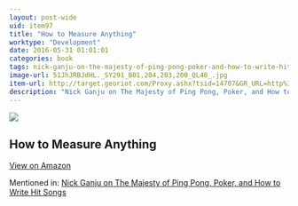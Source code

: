 ```yaml
---
layout: post-wide
uid: item97
title: "How to Measure Anything"
worktype: "Development"
date: 2016-05-31 01:01:01
categories: book
tags: nick-ganju-on-the-majesty-of-ping-pong-poker-and-how-to-write-hit-songs
image-url: 51JhJRBJdHL._SY291_BO1,204,203,200_QL40_.jpg
item-url: http://target.georiot.com/Proxy.ashx?tsid=14707&GR_URL=http%3A%2F%2Fwww.amazon.com%2FHow-Measure-Anything-Intangibles-Business%2Fdp%2F1118539273%2F
description: "Nick Ganju on The Majesty of Ping Pong, Poker, and How to Write Hit Songs"
---
```

<a href="http://target.georiot.com/Proxy.ashx?tsid=14707&GR_URL=http%3A%2F%2Fwww.amazon.com%2FHow-Measure-Anything-Intangibles-Business%2Fdp%2F1118539273%2F" target="blank"><img src="../../../../img/thumbs/51JhJRBJdHL._SY291_BO1,204,203,200_QL40_.jpg" class="prod-img"></a>
<h2>How to Measure Anything</h2>
<p><a class="btn btn-primary" href="http://target.georiot.com/Proxy.ashx?tsid=14707&GR_URL=http%3A%2F%2Fwww.amazon.com%2FHow-Measure-Anything-Intangibles-Business%2Fdp%2F1118539273%2F" target="blank">View on Amazon</a><p>
<p>Mentioned in: <a href="http://fourhourworkweek.com/2014/11/21/nick-ganju/" target="blank">Nick Ganju on The Majesty of Ping Pong, Poker, and How to Write Hit Songs</a></p>
